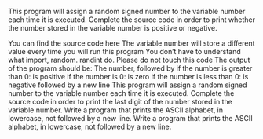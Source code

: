 This program will assign a random signed number to the variable number each time it is executed. Complete the source code in order to print whether the number stored in the variable number is positive or negative.

You can find the source code here
The variable number will store a different value every time you will run this program
You don’t have to understand what import, random. randint do. Please do not touch this code
The output of the program should be:
The number, followed by
if the number is greater than 0: is positive
if the number is 0: is zero
if the number is less than 0: is negative
followed by a new line
This program will assign a random signed number to the variable number each time it is executed. Complete the source code in order to print the last digit of the number stored in the variable number.
Write a program that prints the ASCII alphabet, in lowercase, not followed by a new line.
Write a program that prints the ASCII alphabet, in lowercase, not followed by a new line.
